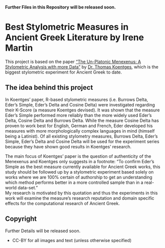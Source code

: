 **Further Files in this Repository will be released soon.**  

# Best Stylometric Measures in Ancient Greek Literature by Irene Martin

This project is based on the paper  [“The Un-Platonic Menexenus: A Stylometric Analysis with more Data”](https://github.com/ThomasK81/PlatoStylometricAnalysis/blob/master/GRBS_Version.pdf) by [Dr. Thomas Koentges](https://github.com/ThomasK81), which is the biggest stylometric experiment for Ancient Greek to date.       


## The idea behind this project

In Koentges’ paper, R-based stylometric measures (i.e. Burrows Delta, Eder’s Simple, Eder’s Delta and Cosine Delta) were investigated regarding their K-Score (a measure Koentges devised). It was shown that the measure Eder’s Simple performed more reliably than the more widely used Eder’s Delta, Cosine Delta and Burrows Delta. While the measure Cosine Delta has proven to work best for English, German and French, Eder developed his measures with more morphologically complex languages in mind (himself being a Latinist). 
Of all existing stylometry measures, Burrows Delta, Eder’s Simple, Eder’s Delta and Cosine Delta will be used for the experiment series because they have shown good results in Koentges’ research.    

The main focus of Koentges’ paper is the question of authenticity of the Menexenus and Koentges only suggests in a footnote: “To confirm Eder’s Simple as the best measure currently available for Ancient Greek works, this study should be followed up by a stylometric experiment based solely on works where we are 100% certain of authorship to get an understanding which method performs better in a more controlled sample than in a real-world data-set.”    
My research is motivated by this quotation and thus the experiments in this work will examine the measure’s research reputation and domain specific effects for the computational research of Ancient Greek.     

## Copyright
Further Details will be released soon. 
- CC-BY for all images and text (unless otherwise specified)
